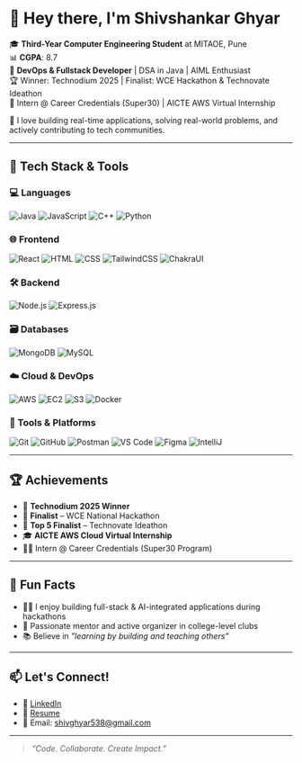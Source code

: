 # 👋 Hey there, I'm Shivshankar Ghyar

🎓 **Third-Year Computer Engineering Student** at MITAOE, Pune  
📊 **CGPA**: 8.7  
💼 **DevOps & Fullstack Developer** | DSA in Java | AIML Enthusiast  
🏆 Winner: Technodium 2025 | Finalist: WCE Hackathon & Technovate Ideathon  
🎯 Intern @ Career Credentials (Super30) | AICTE AWS Virtual Internship  

🚀 I love building real-time applications, solving real-world problems, and actively contributing to tech communities.

---

## 🔧 Tech Stack & Tools

### 💻 Languages
![Java](https://img.shields.io/badge/Java-ED8B00?style=for-the-badge&logo=java&logoColor=white)
![JavaScript](https://img.shields.io/badge/JavaScript-F0DB4F?style=for-the-badge&logo=javascript&logoColor=black)
![C++](https://img.shields.io/badge/C++-00599C?style=for-the-badge&logo=c%2B%2B&logoColor=white)
![Python](https://img.shields.io/badge/Python-3776AB?style=for-the-badge&logo=python&logoColor=white)

### 🌐 Frontend
![React](https://img.shields.io/badge/React-20232A?style=for-the-badge&logo=react&logoColor=61DAFB)
![HTML](https://img.shields.io/badge/HTML5-E34F26?style=for-the-badge&logo=html5&logoColor=white)
![CSS](https://img.shields.io/badge/CSS3-1572B6?style=for-the-badge&logo=css3&logoColor=white)
![TailwindCSS](https://img.shields.io/badge/Tailwind_CSS-06B6D4?style=for-the-badge&logo=tailwind-css&logoColor=white)
![ChakraUI](https://img.shields.io/badge/Chakra_UI-319795?style=for-the-badge&logo=chakra-ui&logoColor=white)

### 🛠️ Backend
![Node.js](https://img.shields.io/badge/Node.js-339933?style=for-the-badge&logo=node.js&logoColor=white)
![Express.js](https://img.shields.io/badge/Express.js-404D59?style=for-the-badge)

### 🗃️ Databases
![MongoDB](https://img.shields.io/badge/MongoDB-4EA94B?style=for-the-badge&logo=mongodb&logoColor=white)
![MySQL](https://img.shields.io/badge/MySQL-00758F?style=for-the-badge&logo=mysql&logoColor=white)

### ☁️ Cloud & DevOps
![AWS](https://img.shields.io/badge/AWS-FF9900?style=for-the-badge&logo=amazonaws&logoColor=white)
![EC2](https://img.shields.io/badge/AWS_EC2-FF9900?style=for-the-badge&logo=amazonaws&logoColor=white)
![S3](https://img.shields.io/badge/AWS_S3-569A31?style=for-the-badge&logo=amazons3&logoColor=white)
![Docker](https://img.shields.io/badge/Docker-2496ED?style=for-the-badge&logo=docker&logoColor=white)

### 🧰 Tools & Platforms
![Git](https://img.shields.io/badge/Git-F05032?style=for-the-badge&logo=git&logoColor=white)
![GitHub](https://img.shields.io/badge/GitHub-181717?style=for-the-badge&logo=github&logoColor=white)
![Postman](https://img.shields.io/badge/Postman-FF6C37?style=for-the-badge&logo=postman&logoColor=white)
![VS Code](https://img.shields.io/badge/VS_Code-007ACC?style=for-the-badge&logo=visual-studio-code&logoColor=white)
![Figma](https://img.shields.io/badge/Figma-F24E1E?style=for-the-badge&logo=figma&logoColor=white)
![IntelliJ](https://img.shields.io/badge/IntelliJ_IDEA-000000?style=for-the-badge&logo=intellijidea&logoColor=white)

---

## 🏆 Achievements

- 🥇 **Technodium 2025 Winner**  
- 🥈 **Finalist** – WCE National Hackathon  
- 🧠 **Top 5 Finalist** – Technovate Ideathon  
- 🎓 **AICTE AWS Cloud Virtual Internship**  
- 👨‍🏫 Intern @ Career Credentials (Super30 Program)

---

## 🌱 Fun Facts

- 👨‍💻 I enjoy building full-stack & AI-integrated applications during hackathons  
- 💬 Passionate mentor and active organizer in college-level clubs  
- 📚 Believe in *"learning by building and teaching others"*

---

## 📫 Let's Connect!

- 🔗 [LinkedIn](https://www.linkedin.com/in/yourprofile)
- 💼 [Resume](https://link-to-your-resume.com)
- 📧 Email: [shivghyar538@gmail.com](mailto:shivghyar538@gmail.com)

---

> _“Code. Collaborate. Create Impact.”_

